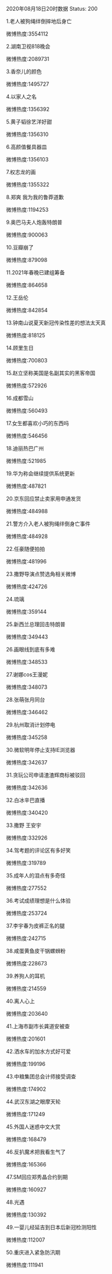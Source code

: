 2020年08月18日20时数据
Status: 200

1.老人被狗绳绊倒摔地后身亡

微博热度:3554112

2.湖南卫视818晚会

微博热度:2089731

3.香奈儿的颜色

微博热度:1495727

4.以家人之名

微博热度:1356392

5.黄子韬徐艺洋好甜

微博热度:1356310

6.高颜值餐具器皿

微博热度:1356103

7.权志龙的画

微博热度:1355322

8.郑爽 我为我的鲁莽道歉

微博热度:1194253

9.奥巴马夫人炮轰特朗普

微博热度:900063

10.豆瓣崩了

微博热度:879098

11.2021年春晚已建组筹备

微博热度:864658

12.王岳伦

微博热度:842854

13.钟南山说夏天新冠传染性差的想法太天真

微博热度:818125

14.顾里生日

微博热度:700803

15.赵立坚称美国是名副其实的黑客帝国

微博热度:572926

16.成都雪山

微博热度:560493

17.女生都喜欢小巧的东西吗

微博热度:546456

18.迪丽热巴广州

微博热度:521985

19.华为称会继续提供系统更新

微博热度:487821

20.京东回应禁止卖家用申通发货

微博热度:484988

21.警方介入老人被狗绳绊倒身亡事件

微博热度:484928

22.任豪随便拍拍

微博热度:481996

23.撒野导演点赞选角相关微博

微博热度:424726

24.琉璃

微博热度:359144

25.新西兰总理回击特朗普

微博热度:349443

26.画眼线到底有多难

微博热度:348533

27.谢娜cos王漫妮

微博热度:348073

28.张萌张月同台

微博热度:346462

29.杭州取消计划停电

微博热度:345258

30.微软明年停止支持IE浏览器

微博热度:342637

31.贪玩公司申请渣渣辉商标被驳回

微博热度:342636

32.白冰辛巴直播

微博热度:340420

33.撒野 王安宇

微博热度:332926

34.驾考题的评论区有多好笑

微博热度:319789

35.成年人的泪点有多奇怪

微博热度:277552

36.考试成绩理想是什么体验

微博热度:253724

37.李宇春为皮裤正名的腿

微博热度:242715

38.咸蛋黄鱼皮干锅螺蛳粉

微博热度:228673

39.养狗人的耳机

微博热度:214559

40.离人心上

微博热度:203640

41.上海市副市长龚道安被查

微博热度:201601

42.洒水车的加水方式好可爱

微博热度:199196

43.中粮集团总会计师接受调查

微博热度:174902

44.武汉东湖之眼摩天轮

微博热度:171249

45.外国人迷惑中文大赏

微博热度:168479

46.反扒魔术把我看生气了

微博热度:165366

47.SM回应郑秀晶合约到期

微博热度:160927

48.光遇

微博热度:130392

49.一婴儿经延吉到日本后新冠检测阳性

微博热度:112007

50.重庆进入紧急防汛期

微博热度:111941

